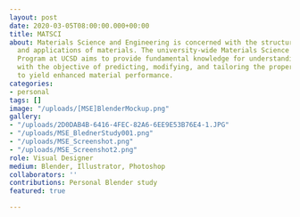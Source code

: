 ```yaml
---
layout: post
date: 2020-03-05T08:00:00.000+00:00
title: MATSCI
about: Materials Science and Engineering is concerned with the structure, properties
  and applications of materials. The university-wide Materials Science and Engineering
  Program at UCSD aims to provide fundamental knowledge for understanding of materials
  with the objective of predicting, modifying, and tailoring the properties of materials
  to yield enhanced material performance.
categories:
- personal
tags: []
image: "/uploads/[MSE]BlenderMockup.png"
gallery:
- "/uploads/2D0DAB4B-6416-4FEC-82A6-6EE9E53B76E4-1.JPG"
- "/uploads/MSE_BlednerStudy001.png"
- "/uploads/MSE_Screenshot.png"
- "/uploads/MSE_Screenshot2.png"
role: Visual Designer
medium: Blender, Illustrator, Photoshop
collaborators: ''
contributions: Personal Blender study
featured: true

---
```

